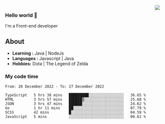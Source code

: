 <img align='right' src="https://github-readme-stats.vercel.app/api?username=jumodada&show_icons=true&theme=vue">

### Hello world 👋

I'm a Front-end developer 
    
## About
-  **Learning :** Java | NodeJs
-  **Languages :** Javascript | Java
-  **Hobbies:** Dota | The Legend of Zelda

### My code time

<!--START_SECTION:waka-->

```text
From: 20 December 2022 - To: 27 December 2022

TypeScript   5 hrs 38 mins   █████████░░░░░░░░░░░░░░░░   36.65 %
HTML         3 hrs 57 mins   ██████▒░░░░░░░░░░░░░░░░░░   25.68 %
JSON         3 hrs 47 mins   ██████░░░░░░░░░░░░░░░░░░░   24.62 %
Go           1 hr 11 mins    ██░░░░░░░░░░░░░░░░░░░░░░░   07.79 %
SCSS         42 mins         █░░░░░░░░░░░░░░░░░░░░░░░░   04.59 %
JavaScript   5 mins          ░░░░░░░░░░░░░░░░░░░░░░░░░   00.61 %
```

<!--END_SECTION:waka-->
